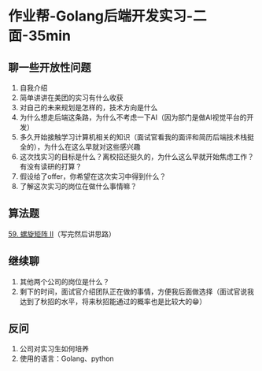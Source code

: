 # 作业帮-Golang后端开发实习-二面-35min

## 聊一些开放性问题

1. 自我介绍
2. 简单讲讲在美团的实习有什么收获
3. 对自己的未来规划是怎样的，技术方向是什么
4. 为什么想走后端这条路，为什么不考虑一下AI（因为部门是做AI视觉平台的开发）
5. 多久开始接触学习计算机相关的知识（面试官看我的面评和简历后端技术栈挺全的），为什么在这么早就对这些感兴趣
6. 这次找实习的目标是什么？离校招还挺久的，为什么这么早就开始焦虑工作？有没有读研的打算？
7. 假设给了offer，你希望在这次实习中得到什么？
8. 了解这次实习的岗位在做什么事情嘛？

## 算法题

[59. 螺旋矩阵 II](https://leetcode.cn/problems/spiral-matrix-ii/)（写完然后讲思路）

## 继续聊

1. 其他两个公司的岗位是什么？
2. 剩下的时间，面试官介绍团队正在做的事情，方便我后面做选择（面试官说我达到了秋招的水平，将来秋招能通过的概率也是比较大的😁）

## 反问

1. 公司对实习生如何培养
2. 使用的语言：Golang、python